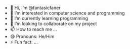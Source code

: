 - 👋 Hi, I’m @fantasicfaner
- 👀 I’m interested in computer science and programming
- 🌱 I’m currently learning programming
- 💞️ I’m looking to collaborate on my project
- 📫 How to reach me ...
- 😄 Pronouns: He/Him
- ⚡ Fun fact: ...

<!---
fantasicfaner/fantasicfaner is a ✨ special ✨ repository because its `README.md` (this file) appears on your GitHub profile.
You can click the Preview link to take a look at your changes.
--->
